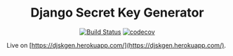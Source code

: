 <div align="center">

# Django Secret Key Generator

[![Build Status][travis_badge]][travis_link]
[![codecov][codecov_badge]][codecov_link]
</div>

Live on [https://djskgen.herokuapp.com/](https://djskgen.herokuapp.com/).

[travis_badge]: https://travis-ci.org/jlhg/djskgen.svg?branch=master
[travis_link]: https://travis-ci.org/jlhg/djskgen
[codecov_badge]: https://codecov.io/gh/jlhg/djskgen/branch/master/graph/badge.svg
[codecov_link]: https://codecov.io/gh/jlhg/djskgen
